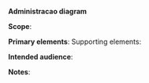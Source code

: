 **Administracao diagram**

**Scope**:

**Primary elements**:
Supporting elements:

**Intended audience**: 

**Notes**: